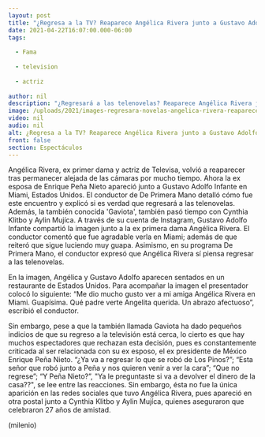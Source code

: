 ```yaml
---
layout: post
title: "¿Regresa a la TV? Reaparece Angélica Rivera junto a Gustavo Adolfo Infante; redes la critican"
date: 2021-04-22T16:07:00.000-06:00
tags:
  
  - Fama
  
  - television
  
  - actriz
  
author: nil
description: "¿Regresará a las telenovelas? Reaparece Angélica Rivera junto a Gustavo Adolfo Infante, Cynthia Klitbo y Aylin Mujíca; redes la critican. "
image: /uploads/2021/images-regresara-novelas-angelica-rivera-reaparece.jpg
video: nil
audio: nil
alt: ¿Regresa a la TV? Reaparece Angélica Rivera junto a Gustavo Adolfo Infante; redes la critican
front: false
section: Espectáculos
---
```


Angélica Rivera, ex primer dama y actriz de Televisa, volvió a reaparecer tras permanecer alejada de las cámaras por mucho tiempo. Ahora la ex esposa de Enrique Peña Nieto apareció junto a Gustavo Adolfo Infante en Miami, Estados Unidos. El conductor de De Primera Mano detalló cómo fue este encuentro y explicó si es verdad que regresará a las telenovelas. Además, la también conocida 'Gaviota', también pasó tiempo con Cynthia Klitbo y Aylin Mujíca.  A través de su cuenta de Instagram, Gustavo Adolfo Infante compartió la imagen junto a la ex primera dama Angélica Rivera. El conductor comentó que fue agradable verla en Miami; además de que reiteró que sigue luciendo muy guapa. Asimismo, en su programa De Primera Mano, el conductor expresó que Angélica Rivera sí piensa regresar a las telenovelas. 

En la imagen, Angélica y Gustavo Adolfo aparecen sentados en un restaurante de Estados Unidos. Para acompañar la imagen el presentador colocó lo siguiente: “Me dio mucho gusto ver a mi amiga Angélica Rivera en Miami. Guapísima. Qué padre verte Angelita querida. Un abrazo afectuoso”, escribió el conductor. 

Sin embargo, pese a que la también llamada Gaviota ha dado pequeños indicios de que su regreso a la televisión está cerca, lo cierto es que hay muchos espectadores que rechazan esta decisión, pues es constantemente criticada al ser relacionada con su ex esposo, el ex presidente de México Enrique Peña Nieto. “¿Ya va a regresar lo que se robó de Los Pinos?”; “Esta señor que robó junto a Peña y nos quieren venir a ver la cara”; “Que no regrese”; “Y Peña Nieto?”, "Ya le preguntaste si va a devolver el dinero de la casa??", se lee entre las reacciones. Sin embargo, ésta no fue la única aparición en las redes sociales que tuvo Angélica Rivera, pues apareció en otra postal junto a Cynthia Klitbo y Aylin Mujíca, quienes aseguraron que celebraron 27 años de amistad. 

(milenio)